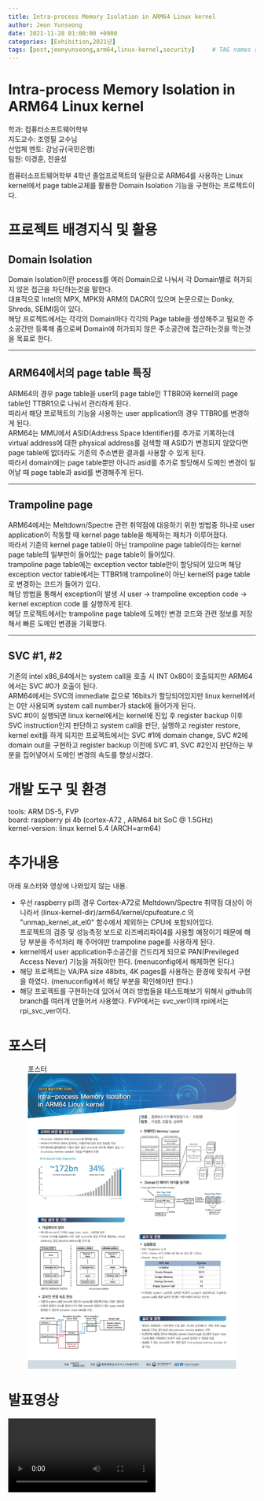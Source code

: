 ```yaml
---
title: Intra-process Memory Isolation in ARM64 Linux kernel
author: Jeon Yunseong
date: 2021-11-28 01:00:00 +0900
categories: [Exhibition,2021년]
tags: [post,jeonyunseong,arm64,linux-kernel,security]     # TAG names should always be lowercase, 띄어쓰기도 금지
---
```


# Intra-process Memory Isolation in ARM64 Linux kernel  
학과: 컴퓨터소프트웨어학부  
지도교수: 조영필 교수님  
산업체 멘토: 강남규(국민은행)  
팀원: 이경훈, 전윤성  

컴퓨터소프트웨어학부 4학년 졸업프로젝트의 일환으로 ARM64를 사용하는 Linux kernel에서 page table교체를 활용한 Domain Isolation 기능을 구현하는 프로젝트이다.  

# 프로젝트 배경지식 및 활용  

## Domain Isolation  
Domain Isolation이란 process를 여러 Domain으로 나눠서 각 Domain별로 허가되지 않은 접근을 차단하는것을 말한다.  
대표적으로 Intel의 MPX, MPK와 ARM의 DACR이 있으며 논문으로는 Donky, Shreds, SEIMI등이 있다.  
해당 프로젝트에서는 각각의 Domain마다 각각의 Page table을 생성해주고 필요한 주소공간만 등록해 줌으로써 Domain에 허가되지 않은 주소공간에 접근하는것을 막는것을 목표로 한다.  

----
## ARM64에서의 page table 특징  
ARM64의 경우 page table을 user의 page table인 TTBR0와 kernel의 page table인 TTBR1으로 나눠서 관리하게 된다.  
따라서 해당 프로젝트의 기능을 사용하는 user application의 경우 TTBR0를 변경하게 된다.  
ARM64는 MMU에서 ASID(Address Space Identifier)를 추가로 기록하는데 virtual address에 대한 physical address를 검색할 때 ASID가 변경되지 않았다면 page table에 없더라도 기존의 주소변환 결과를 사용할 수 있게 된다.  
따라서 domain에는 page table뿐만 아니라 asid를 추가로 할당해서 도메인 변경이 일어날 때 page table과 asid를 변경해주게 된다.  

----
## Trampoline page  
ARM64에서는 Meltdown/Spectre 관련 취약점에 대응하기 위한 방법중 하나로 user application이 작동할 때 kernel page table을 해제하는 패치가 이루어졌다.  
따라서 기존의 kernel page table이 아닌 trampoline page table이라는 kernel page table의 일부만이 들어있는 page table이 들어있다.  
trampoline page table에는 exception vector table만이 할당되어 있으며 해당 exception vector table에서는 TTBR1에 trampoline이 아닌 kernel의 page table로 변경하는 코드가 들어가 있다.  
해당 방법을 통해서 exception이 발생 시 user -> trampoline exception code -> kernel exception code 를 실행하게 된다.  
해당 프로젝트에서는 trampoline page table에 도메인 변경 코드와 관련 정보를 저장해서 빠른 도메인 변경을 기획했다.  

----
## SVC \#1, \#2  
기존의 intel x86_64에서는 system call을 호출 시 INT 0x80이 호출되지만 ARM64에서는 SVC \#0가 호출이 된다.  
ARM64에서는 SVC의 immediate 값으로 16bits가 할당되어있지만 linux kernel에서는 0만 사용되며 system call number가 stack에 들어가게 된다.  
SVC \#0이 실행되면 linux kernel에서는 kernel에 진입 후 register backup 이후 SVC instruction인지 판단하고 system call을 판단, 실행하고 register restore, kernel exit를 하게 되지만 프로젝트에서는 SVC \#1에 domain change, SVC \#2에 domain out을 구현하고 register backup 이전에 SVC \#1, SVC \#2인지 판단하는 부분을 집어넣어서 도메인 변경의 속도를 향상시켰다.  

# 개발 도구 및 환경  
tools: ARM DS-5, FVP  
board: raspberry pi 4b (cortex-A72 , ARM64 bit SoC @ 1.5GHz)  
kernel-version: linux kernel 5.4 (ARCH=arm64)  

# 추가내용  
아래 포스터와 영상에 나와있지 않는 내용.  
- 우선 raspberry pi의 경우 Cortex-A72로 Meltdown/Spectre 취약점 대상이 아니라서 (linux-kernel-dir)/arm64/kernel/cpufeature.c 의 "unmap_kernel_at_el0" 함수에서 제외하는 CPU에 포함되어있다.  
프로젝트의 검증 및 성능측정 보드로 라즈베리파이4를 사용할 예정이기 때문에 해당 부분을 주석처리 해 주어야만 trampoline page를 사용하게 된다.  
- kernel에서 user application주소공간을 건드리게 되므로 PAN(Previleged Access Never) 기능을 꺼줘야만 한다. (menuconfig에서 해제하면 된다.)  
- 해당 프로젝트는 VA/PA size 48bits, 4K pages를 사용하는 환경에 맞춰서 구현을 하였다. (menuconfig에서 해당 부분을 확인해야만 한다.)  
- 해당 프로젝트를 구현하는데 있어서 여러 방법들을 테스트해보기 위해서 github의 branch를 여러개 만들어서 사용했다. FVP에서는 svc_ver이며 rpi에서는 rpi_svc_ver이다.  


# 포스터

<figure>
    <figcaption>포스터</figcaption>
    <img src="/assets/img/post/2021-11-28-IMI/img1.jpg">
</figure>


# 발표영상
<video controls>
    <source src="/assets/img/post/2021-11-28-IMI/video1.mp4">
    Sorry, your browser doesn't support embedded videos.
</video>
